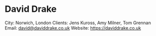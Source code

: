 # David Drake

City: Norwich, London
Clients: Jens Kuross, Amy Milner, Tom Grennan
Email: david@daviddrake.co.uk
Website: https://daviddrake.co.uk